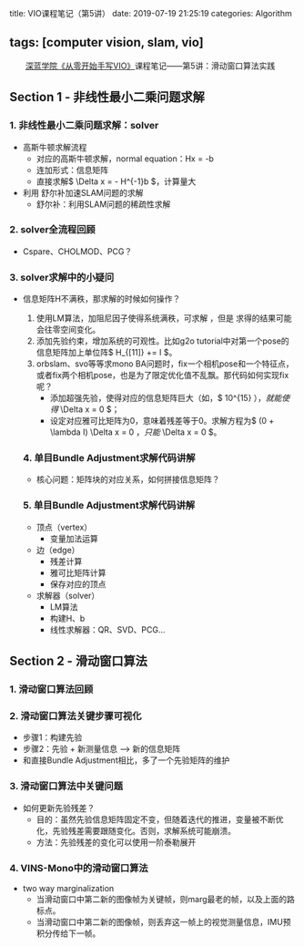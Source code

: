 title: VIO课程笔记（第5讲）
date: 2019-07-19 21:25:19
categories: Algorithm

tags: [computer vision, slam, vio]
---
　　[深蓝学院《从零开始手写VIO》](http://www.shenlanxueyuan.com/course/160)课程笔记——第5讲：滑动窗口算法实践
<!-- more -->
## Section 1 - 非线性最小二乘问题求解

### 1. 非线性最小二乘问题求解：solver

- 高斯牛顿求解流程
  - 对应的高斯牛顿求解，normal equation：Hx = -b
  - 连加形式：信息矩阵
  - 直接求解$ \Delta x = - H^{-1}b $，计算量大
- 利用 舒尔补加速SLAM问题的求解
  - 舒尔补：利用SLAM问题的稀疏性求解

### 2. solver全流程回顾

- Cspare、CHOLMOD、PCG？

### 3. solver求解中的小疑问

- 信息矩阵H不满秩，那求解的时候如何操作？

  1. 使用LM算法，加阻尼因子使得系统满秩，可求解 ，但是 求得的结果可能会往零空间变化。
  2. 添加先验约束，增加系统的可观性。比如g2o tutorial中对第一个pose的信息矩阵加上单位阵$ H_{[11]} += I $。
  3. orbslam、svo等等求mono BA问题时，fix一个相机pose和一个特征点，或者fix两个相机pose，也是为了限定优化值不乱飘。那代码如何实现fix呢？
     - 添加超强先验，使得对应的信息矩阵巨大（如，$ 10^{15} $），就能使得$ \Delta x = 0 $；
     - 设定对应雅可比矩阵为0，意味着残差等于0。求解方程为$ (0 + \lambda I) \Delta x = 0 $，只能$ \Delta x = 0 $。

  ### 4. 单目Bundle Adjustment求解代码讲解

  - 核心问题：矩阵块的对应关系，如何拼接信息矩阵？

  ### 5. 单目Bundle Adjustment求解代码讲解

  - 顶点（vertex）
    - 变量加法运算
  - 边（edge）
    - 残差计算
    - 雅可比矩阵计算
    - 保存对应的顶点
  - 求解器（solver）
    - LM算法
    - 构建H、b
    - 线性求解器：QR、SVD、PCG...

## Section 2 - 滑动窗口算法

### 1. 滑动窗口算法回顾

### 2. 滑动窗口算法关键步骤可视化

- 步骤1：构建先验
- 步骤2：先验 + 新测量信息 —> 新的信息矩阵
- 和直接Bundle Adjustment相比，多了一个先验矩阵的维护

### 3. 滑动窗口算法中关键问题 

- 如何更新先验残差？
  - 目的：虽然先验信息矩阵固定不变，但随着迭代的推进，变量被不断优化，先验残差需要跟随变化。否则，求解系统可能崩溃。
  - 方法：先验残差的变化可以使用一阶泰勒展开

### 4. VINS-Mono中的滑动窗口算法

- two way marginalization
  - 当滑动窗口中第二新的图像帧为关键帧，则marg最老的帧，以及上面的路标点。
  - 当滑动窗口中第二新的图像帧，则丢弃这一帧上的视觉测量信息，IMU预积分传给下一帧。